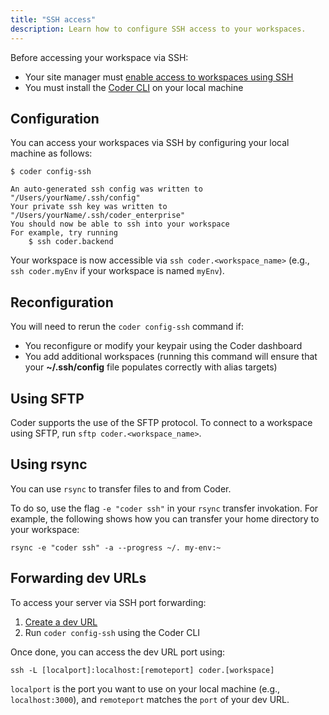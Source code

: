 ```yaml
---
title: "SSH access"
description: Learn how to configure SSH access to your workspaces.
---
```


Before accessing your workspace via SSH:

- Your site manager must [enable access to workspaces using SSH]
- You must install the [Coder CLI] on your local machine

[enable access to workspaces using SSH]: ../admin/workspace-management/ssh-access.md
[Coder CLI]: ../cli/index.md

## Configuration

You can access your workspaces via SSH by configuring your local machine as
follows:

```console
$ coder config-ssh

An auto-generated ssh config was written to "/Users/yourName/.ssh/config"
Your private ssh key was written to "/Users/yourName/.ssh/coder_enterprise"
You should now be able to ssh into your workspace
For example, try running
    $ ssh coder.backend
```

Your workspace is now accessible via `ssh coder.<workspace_name>` (e.g.,
`ssh coder.myEnv` if your workspace is named `myEnv`).

## Reconfiguration

You will need to rerun the `coder config-ssh` command if:

- You reconfigure or modify your keypair using the Coder dashboard
- You add additional workspaces (running this command will ensure that your
  **~/.ssh/config** file populates correctly with alias targets)

## Using SFTP

Coder supports the use of the SFTP protocol. To connect to a workspace using
SFTP, run `sftp coder.<workspace_name>`.

## Using rsync

You can use `rsync` to transfer files to and from Coder.

To do so, use the flag `-e "coder ssh"` in your `rsync` transfer invokation. For
example, the following shows how you can transfer your home directory to your
workspace:

```console
rsync -e "coder ssh" -a --progress ~/. my-env:~
```

## Forwarding dev URLs

To access your server via SSH port forwarding:

1. [Create a dev URL](devurls.md)
1. Run `coder config-ssh` using the Coder CLI

Once done, you can access the dev URL port using:

```console
ssh -L [localport]:localhost:[remoteport] coder.[workspace]
```

`localport` is the port you want to use on your local machine (e.g.,
`localhost:3000`), and `remoteport` matches the `port` of your dev URL.
